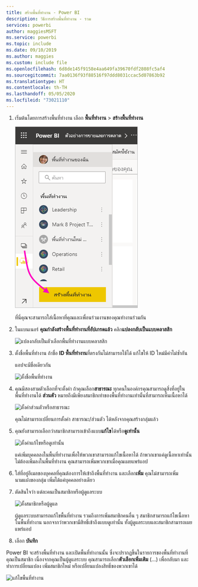 ```yaml
---
title: สร้างพื้นที่ทำงาน - Power BI
description: วิธีการสร้างพื้นที่ทำงาน - รวม
services: powerbi
author: maggiesMSFT
ms.service: powerbi
ms.topic: include
ms.date: 09/10/2019
ms.author: maggies
ms.custom: include file
ms.openlocfilehash: 6d8de145f9158e4aa649fa39670fdf2808fc5af4
ms.sourcegitcommit: 7aa0136f93f88516f97ddd8031ccac5d07863b92
ms.translationtype: HT
ms.contentlocale: th-TH
ms.lasthandoff: 05/05/2020
ms.locfileid: "73021110"
---
```

1. เริ่มต้นโดยการสร้างพื้นที่ทำงาน เลือก **พื้นที่ทำงาน** > **สร้างพื้นที่ทำงาน** 
   
     ![สร้างพื้นที่ทำงาน](media/powerbi-service-create-app-workspace/power-bi-workspace-create.png)
   
    ที่นี่คุณจะสามารถใส่เนื้อหาที่คุณและเพื่อนร่วมงานของคุณทำงานร่วมกัน

2. ในแบนเนอร์ **คุณกำลังสร้างพื้นที่ทำงานที่อัปเกรดแล้ว** คลิก**แปลงกลับเป็นแบบคลาสสิก** 

    ![แปลงกลับเป็นตัวเลือกพื้นที่ทำงานแบบคลาสสิก](media/powerbi-service-create-app-workspace/power-bi-revert-classic-workspace.png)

3. ตั้งชื่อพื้นที่ทำงาน ถ้าชื่อ **ID พื้นที่ทำงาน**ที่ตรงกันไม่สามารถใช้ได้ แก้ไขให้ ID ใหม่มีค่าไม่ซ้ำกัน
   
     แอปจะมีชื่อเดียวกัน
   
     ![ตั้งชื่อพื้นที่ทำงาน](media/powerbi-service-create-app-workspace/power-bi-apps-create-workspace-name.png)

3. คุณมีสองสามตัวเลือกที่จะตั้งค่า ถ้าคุณเลือก**สาธารณะ** ทุกคนในองค์กรคุณสามารถดูสิ่งที่อยู่ในพื้นที่ทำงานได้ **ส่วนตัว** หมายถึงมีเพียงสมาชิกเท่าของพื้นที่ทำงานเท่านั้นที่สามารถเห็นเนื้อหาได้
   
     ![ตั้งค่าส่วนตัวหรือสาธารณะ](media/powerbi-service-create-app-workspace/power-bi-apps-create-workspace-private-public.png)
   
    คุณไม่สามารถเปลี่ยนการตั้งค่า สาธารณะ/ส่วนตัว ได้หลังจากคุณสร้างกลุ่มแล้ว

4. คุณยังสามารถเลือกว่าสมาชิกสามารถเข้าถึงแบบ**แก้ไข**ได้หรือ**ดูเท่านั้น**
   
     ![ตั้งค่าแก้ไขหรือดูเท่านั้น](media/powerbi-service-create-app-workspace/power-bi-apps-create-workspace-members-edit.png)
   
     แค่เพิ่มบุคคลลงในพื้นที่ทำงานเพื่อให้พวกเขาสามารถแก้ไขเนื้อหาได้ ถ้าพวกเขาแค่ดูเนื้อหาเท่านั้น ไม่ต้องเพิ่มลงในพื้นที่ทำงาน คุณสามารถเพิ่มพวกเขาเมื่อคุณเผยแพร่แอป

5. ใส่ที่อยู่อีเมลของบุคคลที่คุณต้องการให้เข้าถึงพื้นที่ทำงาน และเลือก**เพิ่ม** คุณไม่สามารถเพิ่มนามแฝงของกลุ่ม เพิ่มได้แค่บุคคลอย่างเดียว

6. ตัดสินใจว่า แต่ละคนเป็นสมาชิกหรือผู้ดูแลระบบ
   
     ![ตั้งสมาชิกหรือผู้ดูแล](media/powerbi-service-create-app-workspace/power-bi-apps-create-workspace-admin.png)
   
    ผู้ดูแลระบบสามารถแก้ไขพื้นที่ทำงาน รวมถึงการเพิ่มสมาชิกคนอื่น ๆ สมาชิกสามารถแก้ไขเนื้อหาในพื้นที่ทำงาน นอกจากว่าพวกเขามีสิทธิ์เข้าถึงแบบดูเท่านั้น ทั้งผู้ดูแลระบบและสมาชิกสามารถเผยแพร่แอป

7. เลือก **บันทึก**

Power BI จะสร้างพื้นที่ทำงาน และเปิดพื้นที่ทำงานนั้น ซึ่งจะปรากฏขึ้นในรายการของพื้นที่ทำงานที่คุณเป็นสมาชิก เนื่องจากคุณเป็นผู้ดูแลระบบ คุณสามารถเลือก**ตัวเลือกเพิ่มเติม** (...) เพื่อกลับมา และทำการเปลี่ยนแปลง เพิ่มสมาชิกใหม่ หรือเปลี่ยนแปลงสิทธิ์ของพวกเขาได้

![แก้ไขพื้นที่ทำงาน](media/powerbi-service-create-app-workspace/power-bi-workspace-old-settings.png)

